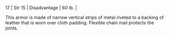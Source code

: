 17               | Str 15   | Disadvantage | 60 lb. |

This armor is made of narrow vertical strips of metal riveted to a backing of leather that is worn over cloth padding. Flexible chain mail protects the joints.
